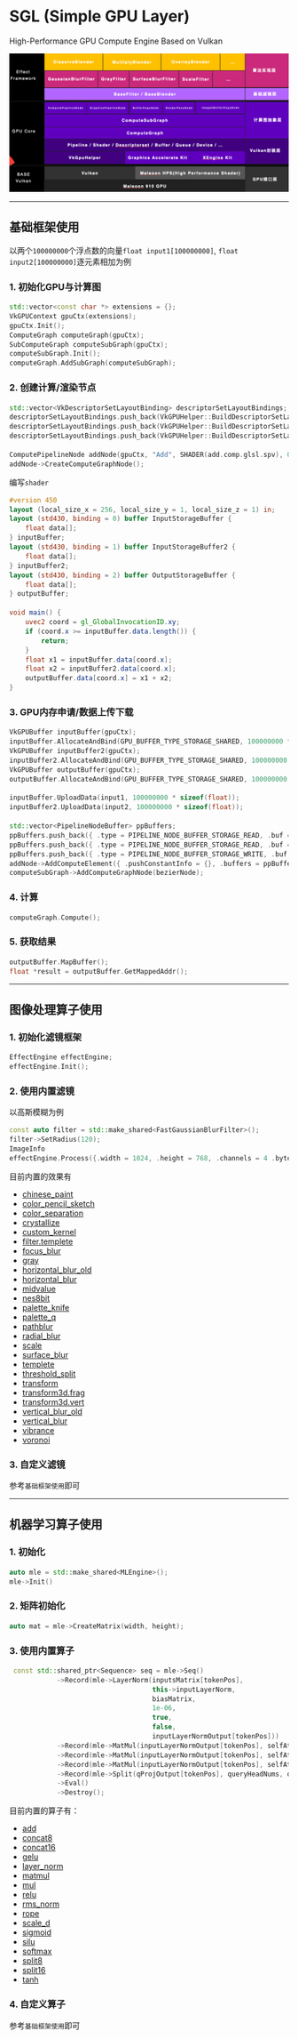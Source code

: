 # SGL (Simple GPU Layer)

High-Performance GPU Compute Engine Based on Vulkan

![架构图](doc/img.png)

---

## 基础框架使用

以两个`100000000`个浮点数的向量`float input1[100000000]`, `float input2[100000000]`逐元素相加为例

### 1. 初始化GPU与计算图

```c++
std::vector<const char *> extensions = {};
VkGPUContext gpuCtx(extensions);
gpuCtx.Init();
ComputeGraph computeGraph(gpuCtx);
SubComputeGraph computeSubGraph(gpuCtx);
computeSubGraph.Init();
computeGraph.AddSubGraph(computeSubGraph);
```

### 2. 创建计算/渲染节点

```c++
std::vector<VkDescriptorSetLayoutBinding> descriptorSetLayoutBindings;
descriptorSetLayoutBindings.push_back(VkGPUHelper::BuildDescriptorSetLayoutBinding(0, VK_DESCRIPTOR_TYPE_STORAGE_BUFFER, 1, VK_SHADER_STAGE_COMPUTE_BIT));
descriptorSetLayoutBindings.push_back(VkGPUHelper::BuildDescriptorSetLayoutBinding(1, VK_DESCRIPTOR_TYPE_STORAGE_BUFFER, 1, VK_SHADER_STAGE_COMPUTE_BIT));
descriptorSetLayoutBindings.push_back(VkGPUHelper::BuildDescriptorSetLayoutBinding(2, VK_DESCRIPTOR_TYPE_STORAGE_BUFFER, 1, VK_SHADER_STAGE_COMPUTE_BIT));
                                                     
ComputePipelineNode addNode(gpuCtx, "Add", SHADER(add.comp.glsl.spv), 0, descriptorSetLayoutBindings, (100000000 + 255) / 256, 1, 1);
addNode->CreateComputeGraphNode();
```

编写`shader`

```glsl
#version 450
layout (local_size_x = 256, local_size_y = 1, local_size_z = 1) in;
layout (std430, binding = 0) buffer InputStorageBuffer {
    float data[];
} inputBuffer;
layout (std430, binding = 1) buffer InputStorageBuffer2 {
    float data[];
} inputBuffer2;
layout (std430, binding = 2) buffer OutputStorageBuffer {
    float data[];
} outputBuffer;

void main() {
    uvec2 coord = gl_GlobalInvocationID.xy;
    if (coord.x >= inputBuffer.data.length()) {
        return;
    }
    float x1 = inputBuffer.data[coord.x];
    float x2 = inputBuffer2.data[coord.x];
    outputBuffer.data[coord.x] = x1 + x2;
}
```

### 3. GPU内存申请/数据上传下载

```c++
VkGPUBuffer inputBuffer(gpuCtx);
inputBuffer.AllocateAndBind(GPU_BUFFER_TYPE_STORAGE_SHARED, 100000000 * sizeof(float));
VkGPUBuffer inputBuffer2(gpuCtx);
inputBuffer2.AllocateAndBind(GPU_BUFFER_TYPE_STORAGE_SHARED, 100000000 * sizeof(float));
VkGPUBuffer outputBuffer(gpuCtx);
outputBuffer.AllocateAndBind(GPU_BUFFER_TYPE_STORAGE_SHARED, 100000000 * sizeof(float));
 
inputBuffer.UploadData(input1, 100000000 * sizeof(float));
inputBuffer2.UploadData(input2, 100000000 * sizeof(float));
 
std::vector<PipelineNodeBuffer> ppBuffers;
ppBuffers.push_back({ .type = PIPELINE_NODE_BUFFER_STORAGE_READ, .buf = { .bufferSize = inputBuffer->GetBufferSize(), .buffer = inputBuffer->GetBuffer()}});
ppBuffers.push_back({ .type = PIPELINE_NODE_BUFFER_STORAGE_READ, .buf = { .bufferSize = inputBuffer2->GetBufferSize(), .buffer = inputBuffer2->GetBuffer()}});
ppBuffers.push_back({ .type = PIPELINE_NODE_BUFFER_STORAGE_WRITE, .buf = { .bufferSize = outputBuffer->GetBufferSize(), .buffer = outputBuffer->GetBuffer()}});
addNode->AddComputeElement({ .pushConstantInfo = {}, .buffers = ppBuffers, .customDrawFunc = nullptr);
computeSubGraph->AddComputeGraphNode(bezierNode);
```

### 4. 计算

```c++
computeGraph.Compute();
```

### 5. 获取结果

```c++
outputBuffer.MapBuffer();
float *result = outputBuffer.GetMappedAddr();
```

---

## 图像处理算子使用

### 1. 初始化滤镜框架

```c++
EffectEngine effectEngine;
effectEngine.Init();
```

### 2. 使用内置滤镜

以高斯模糊为例

```c++
const auto filter = std::make_shared<FastGaussianBlurFilter>();
filter->SetRadius(120);
ImageInfo 
effectEngine.Process({.width = 1024, .height = 768, .channels = 4 .bytesPerLine = 4 * 1024, .data = inputPixelData}, {.width = 1024, .height = 768, .channels = 4 .bytesPerLine = 4 * 1024, .data = outputPixelData}, filter);
```

目前内置的效果有

- [chinese_paint](https://gitcode.com/OpenHarmonyPerfSquad/SGL/blob/main/engine/effect/assets/builtin.shaders/effects/chinese_paint.comp.glsl)
- [color_pencil_sketch](https://gitcode.com/OpenHarmonyPerfSquad/SGL/blob/main/engine/effect/assets/builtin.shaders/effects/color_pencil_sketch.comp.glsl)
- [color_separation](https://gitcode.com/OpenHarmonyPerfSquad/SGL/blob/main/engine/effect/assets/builtin.shaders/effects/color_separation.comp.glsl)
- [crystallize](https://gitcode.com/OpenHarmonyPerfSquad/SGL/blob/main/engine/effect/assets/builtin.shaders/effects/crystallize.comp.glsl)
- [custom_kernel](https://gitcode.com/OpenHarmonyPerfSquad/SGL/blob/main/engine/effect/assets/builtin.shaders/effects/custom_kernel.comp.glsl)
- [filter.templete](https://gitcode.com/OpenHarmonyPerfSquad/SGL/blob/main/engine/effect/assets/builtin.shaders/effects/filter.templete.comp.glsl)
- [focus_blur](https://gitcode.com/OpenHarmonyPerfSquad/SGL/blob/main/engine/effect/assets/builtin.shaders/effects/focus_blur.comp.glsl)
- [gray](https://gitcode.com/OpenHarmonyPerfSquad/SGL/blob/main/engine/effect/assets/builtin.shaders/effects/gray.comp.glsl)
- [horizontal_blur_old](https://gitcode.com/OpenHarmonyPerfSquad/SGL/blob/main/engine/effect/assets/builtin.shaders/effects/horizontal_blur_old.comp.glsl)
- [horizontal_blur](https://gitcode.com/OpenHarmonyPerfSquad/SGL/blob/main/engine/effect/assets/builtin.shaders/effects/horizontal_blur.comp.glsl)
- [midvalue](https://gitcode.com/OpenHarmonyPerfSquad/SGL/blob/main/engine/effect/assets/builtin.shaders/effects/midvalue.comp.glsl)
- [nes8bit](https://gitcode.com/OpenHarmonyPerfSquad/SGL/blob/main/engine/effect/assets/builtin.shaders/effects/nes8bit.comp.glsl)
- [palette_knife](https://gitcode.com/OpenHarmonyPerfSquad/SGL/blob/main/engine/effect/assets/builtin.shaders/effects/palette_knife.comp.glsl)
- [palette_q](https://gitcode.com/OpenHarmonyPerfSquad/SGL/blob/main/engine/effect/assets/builtin.shaders/effects/palette_q.comp.glsl)
- [pathblur](https://gitcode.com/OpenHarmonyPerfSquad/SGL/blob/main/engine/effect/assets/builtin.shaders/effects/pathblur.comp.glsl)
- [radial_blur](https://gitcode.com/OpenHarmonyPerfSquad/SGL/blob/main/engine/effect/assets/builtin.shaders/effects/radial_blur.comp.glsl)
- [scale](https://gitcode.com/OpenHarmonyPerfSquad/SGL/blob/main/engine/effect/assets/builtin.shaders/effects/scale.comp.glsl)
- [surface_blur](https://gitcode.com/OpenHarmonyPerfSquad/SGL/blob/main/engine/effect/assets/builtin.shaders/effects/surface_blur.comp.glsl)
- [templete](https://gitcode.com/OpenHarmonyPerfSquad/SGL/blob/main/engine/effect/assets/builtin.shaders/effects/templete.comp.glsl)
- [threshold_split](https://gitcode.com/OpenHarmonyPerfSquad/SGL/blob/main/engine/effect/assets/builtin.shaders/effects/threshold_split.comp.glsl)
- [transform](https://gitcode.com/OpenHarmonyPerfSquad/SGL/blob/main/engine/effect/assets/builtin.shaders/effects/transform.comp.glsl)
- [transform3d.frag](https://gitcode.com/OpenHarmonyPerfSquad/SGL/blob/main/engine/effect/assets/builtin.shaders/effects/transform3d.frag.glsl)
- [transform3d.vert](https://gitcode.com/OpenHarmonyPerfSquad/SGL/blob/main/engine/effect/assets/builtin.shaders/effects/transform3d.vert.glsl)
- [vertical_blur_old](https://gitcode.com/OpenHarmonyPerfSquad/SGL/blob/main/engine/effect/assets/builtin.shaders/effects/vertical_blur_old.comp.glsl)
- [vertical_blur](https://gitcode.com/OpenHarmonyPerfSquad/SGL/blob/main/engine/effect/assets/builtin.shaders/effects/vertical_blur.comp.glsl)
- [vibrance](https://gitcode.com/OpenHarmonyPerfSquad/SGL/blob/main/engine/effect/assets/builtin.shaders/effects/vibrance.comp.glsl)
- [voronoi](https://gitcode.com/OpenHarmonyPerfSquad/SGL/blob/main/engine/effect/assets/builtin.shaders/effects/voronoi.comp.glsl)

### 3. 自定义滤镜

参考`基础框架使用`即可

---

## 机器学习算子使用

### 1. 初始化
```c++
auto mle = std::make_shared<MLEngine>();
mle->Init()
```
### 2. 矩阵初始化
```c++
auto mat = mle->CreateMatrix(width, height);
```
### 3. 使用内置算子
```c++
 const std::shared_ptr<Sequence> seq = mle->Seq()
            ->Record(mle->LayerNorm(inputsMatrix[tokenPos],
                                    this->inputLayerNorm,
                                    biasMatrix,
                                    1e-06,
                                    true,
                                    false,
                                    inputLayerNormOutput[tokenPos]))
            ->Record(mle->MatMul(inputLayerNormOutput[tokenPos], selfAttnQProj, qProjOutput[tokenPos]))
            ->Record(mle->MatMul(inputLayerNormOutput[tokenPos], selfAttnKProj, kProjOutput[tokenPos]))
            ->Record(mle->MatMul(inputLayerNormOutput[tokenPos], selfAttnVProj, vProjOutput[tokenPos]))
            ->Record(mle->Split(qProjOutput[tokenPos], queryHeadNums, qHeads[tokenPos]))
            ->Eval()
            ->Destroy();
```

目前内置的算子有：

- [add](https://gitcode.com/OpenHarmonyPerfSquad/SGL/blob/main/engine/ml/assets/builtin.shaders/operators/add.comp.glsl)
- [concat8](https://gitcode.com/OpenHarmonyPerfSquad/SGL/blob/main/engine/ml/assets/builtin.shaders/operators/concat8.comp.glsl)
- [concat16](https://gitcode.com/OpenHarmonyPerfSquad/SGL/blob/main/engine/ml/assets/builtin.shaders/operators/concat16.comp.glsl)
- [gelu](https://gitcode.com/OpenHarmonyPerfSquad/SGL/blob/main/engine/ml/assets/builtin.shaders/operators/gelu.comp.glsl)
- [layer_norm](https://gitcode.com/OpenHarmonyPerfSquad/SGL/blob/main/engine/ml/assets/builtin.shaders/operators/layer_norm.comp.glsl)
- [matmul](https://gitcode.com/OpenHarmonyPerfSquad/SGL/blob/main/engine/ml/assets/builtin.shaders/operators/matmul.comp.glsl)
- [mul](https://gitcode.com/OpenHarmonyPerfSquad/SGL/blob/main/engine/ml/assets/builtin.shaders/operators/mul.comp.glsl)
- [relu](https://gitcode.com/OpenHarmonyPerfSquad/SGL/blob/main/engine/ml/assets/builtin.shaders/operators/relu.comp.glsl)
- [rms_norm](https://gitcode.com/OpenHarmonyPerfSquad/SGL/blob/main/engine/ml/assets/builtin.shaders/operators/rms_norm.comp.glsl)
- [rope](https://gitcode.com/OpenHarmonyPerfSquad/SGL/blob/main/engine/ml/assets/builtin.shaders/operators/rope.comp.glsl)
- [scale_d](https://gitcode.com/OpenHarmonyPerfSquad/SGL/blob/main/engine/ml/assets/builtin.shaders/operators/scale_d.comp.glsl)
- [sigmoid](https://gitcode.com/OpenHarmonyPerfSquad/SGL/blob/main/engine/ml/assets/builtin.shaders/operators/sigmoid.comp.glsl)
- [silu](https://gitcode.com/OpenHarmonyPerfSquad/SGL/blob/main/engine/ml/assets/builtin.shaders/operators/silu.comp.glsl)
- [softmax](https://gitcode.com/OpenHarmonyPerfSquad/SGL/blob/main/engine/ml/assets/builtin.shaders/operators/softmax.comp.glsl)
- [split8](https://gitcode.com/OpenHarmonyPerfSquad/SGL/blob/main/engine/ml/assets/builtin.shaders/operators/split8.comp.glsl)
- [split16](https://gitcode.com/OpenHarmonyPerfSquad/SGL/blob/main/engine/ml/assets/builtin.shaders/operators/split16.comp.glsl)
- [tanh](https://gitcode.com/OpenHarmonyPerfSquad/SGL/blob/main/engine/ml/assets/builtin.shaders/operators/tanh.comp.glsl)
### 4. 自定义算子

参考`基础框架使用`即可
